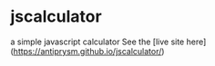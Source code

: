 # jscalculator
a simple javascript calculator
See the [live site here] (https://antiprysm.github.io/jscalculator/)
